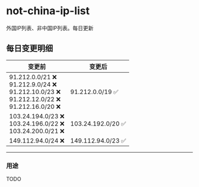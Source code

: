 # not-china-ip-list
外国IP列表、非中国IP列表。每日更新

每日变更明细
--------------------
|  变更前   | 变更后 |
|  ----  | ----  |
|  91.212.0.0/21 :x: <br> 91.212.9.0/24 :x: <br> 91.212.10.0/23 :x: <br> 91.212.12.0/22 :x: <br> 91.212.16.0/20 :x: <br> | 91.212.0.0/19 :white_check_mark: | 
|  103.24.194.0/23 :x: <br> 103.24.196.0/22 :x: <br> 103.24.200.0/21 :x: <br> | 103.24.192.0/20 :white_check_mark: | 
|  149.112.94.0/24 :x:  | 149.112.94.0/23 :white_check_mark: | 

--------------------
### 用途
TODO
